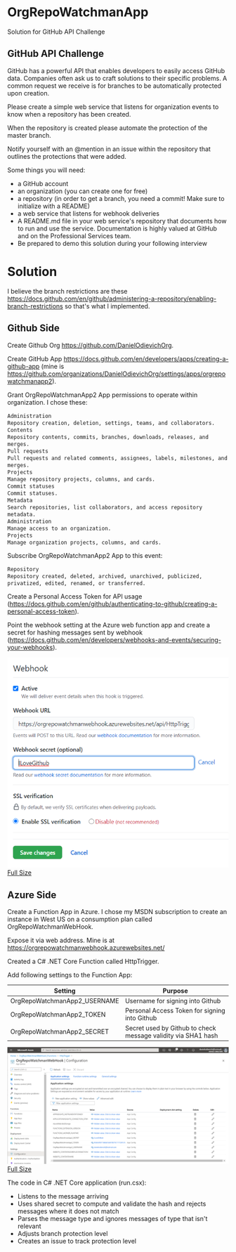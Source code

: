# OrgRepoWatchmanApp
Solution for GitHub API Challenge

## GitHub API Challenge
GitHub has a powerful API that enables developers to easily access GitHub data. Companies often ask us to craft solutions to their specific problems. A common request we receive is for branches to be automatically protected upon creation.

Please create a simple web service that listens for organization events to know when a repository has been created. 

When the repository is created please automate the protection of the master branch. 

Notify yourself with an @mention in an issue within the repository that outlines the protections that were added.

Some things you will need:

* a GitHub account
* an organization (you can create one for free)
* a repository (in order to get a branch, you need a commit! Make sure to initialize with a README)
* a web service that listens for webhook deliveries
* A README.md file in your web service's repository that documents how to run and use the service. Documentation is highly valued at GitHub and on the Professional Services team.
* Be prepared to demo this solution during your following interview

# Solution
I believe the branch restrictions are these https://docs.github.com/en/github/administering-a-repository/enabling-branch-restrictions so that's what I implemented.

## Github Side
Create Github Org https://github.com/DanielOdievichOrg.

Create GitHub App https://docs.github.com/en/developers/apps/creating-a-github-app (mine is https://github.com/organizations/DanielOdievichOrg/settings/apps/orgrepowatchmanapp2).

Grant OrgRepoWatchmanApp2 App permissions to operate within organization. I chose these:

	Administration 
	Repository creation, deletion, settings, teams, and collaborators.
	Contents 
	Repository contents, commits, branches, downloads, releases, and merges.
	Pull requests 
	Pull requests and related comments, assignees, labels, milestones, and merges.
	Projects 
	Manage repository projects, columns, and cards.
	Commit statuses 
	Commit statuses.
	Metadata 
    Search repositories, list collaborators, and access repository metadata.
    Administration 
	Manage access to an organization.
    Projects 
    Manage organization projects, columns, and cards.

Subscribe OrgRepoWatchmanApp2 App to this event:
    
    Repository
    Repository created, deleted, archived, unarchived, publicized, privatized, edited, renamed, or transferred.

Create a Personal Access Token for API usage (https://docs.github.com/en/github/authenticating-to-github/creating-a-personal-access-token).

Point the webhook setting at the Azure web function app and create a secret for hashing messages sent by webhook (https://docs.github.com/en/developers/webhooks-and-events/securing-your-webhooks).

![](docs/GitHubWebHook.png?raw=true)
[Full Size](docs/GitHubWebHook.png?raw=true)

## Azure Side
Create a Function App in Azure. I chose my MSDN subscription to create an instance in West US on a consumption plan called OrgRepoWatchmanWebHook.

Expose it via web address. Mine is at https://orgrepowatchmanwebhook.azurewebsites.net/

Created a C# .NET Core Function called HttpTrigger.

Add following settings to the Function App:

Setting | Purpose
-- | -- 
OrgRepoWatchmanApp2_USERNAME | Username for signing into Github
OrgRepoWatchmanApp2_TOKEN | Personal Access Token for signing into Github
OrgRepoWatchmanApp2_SECRET | Secret used by Github to check message validity via SHA1 hash

![](docs/AzureWebSiteSettings.png?raw=true)
[Full Size](docs/AzureWebSiteSettings.png?raw=true)

The code in C# .NET Core application (run.csx):

* Listens to the message arriving
* Uses shared secret to compute and validate the hash and rejects messages where it does not match
* Parses the message type and ignores messages of type that isn't relevant
* Adjusts branch protection level 
* Creates an issue to track protection level
